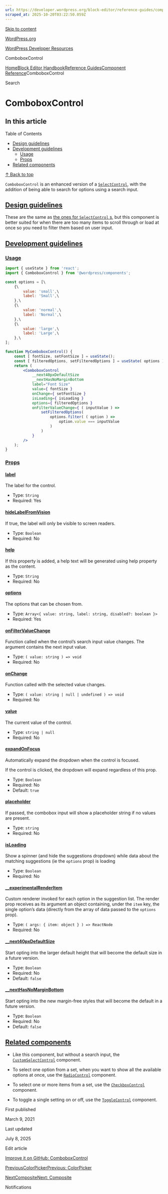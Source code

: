```yaml
---
url: https://developer.wordpress.org/block-editor/reference-guides/components/combobox-control
scraped_at: 2025-10-20T03:22:50.059Z
---
```


[Skip to content](https://developer.wordpress.org/block-editor/reference-guides/components/combobox-control/#wp--skip-link--target)

[WordPress.org](https://wordpress.org/)

[WordPress Developer Resources](https://developer.wordpress.org/)

ComboboxControl


[Home](https://developer.wordpress.org/)[Block Editor Handbook](https://developer.wordpress.org/block-editor/)[Reference Guides](https://developer.wordpress.org/block-editor/reference-guides/)[Component Reference](https://developer.wordpress.org/block-editor/reference-guides/components/)ComboboxControl

Search

# ComboboxControl

## In this article

Table of Contents

- [Design guidelines](https://developer.wordpress.org/block-editor/reference-guides/components/combobox-control/#design-guidelines)
- [Development guidelines](https://developer.wordpress.org/block-editor/reference-guides/components/combobox-control/#development-guidelines)
  - [Usage](https://developer.wordpress.org/block-editor/reference-guides/components/combobox-control/#usage)
  - [Props](https://developer.wordpress.org/block-editor/reference-guides/components/combobox-control/#props)
- [Related components](https://developer.wordpress.org/block-editor/reference-guides/components/combobox-control/#related-components)

[↑ Back to top](https://developer.wordpress.org/block-editor/reference-guides/components/combobox-control/#wp--skip-link--target)

`ComboboxControl` is an enhanced version of a [`SelectControl`](https://developer.wordpress.org/block-editor/reference-guide/components/select-control/), with the addition of being able to search for options using a search input.

## [Design guidelines](https://developer.wordpress.org/block-editor/reference-guides/components/combobox-control/\#design-guidelines)

These are the same as [the ones for `SelectControl` s](https://developer.wordpress.org/block-editor/reference-guide/components/select-control/#design-guidelines), but this component is better suited for when there are too many items to scroll through or load at once so you need to filter them based on user input.

## [Development guidelines](https://developer.wordpress.org/block-editor/reference-guides/components/combobox-control/\#development-guidelines)

### [Usage](https://developer.wordpress.org/block-editor/reference-guides/components/combobox-control/\#usage)

```jsx
import { useState } from 'react';
import { ComboboxControl } from '@wordpress/components';

const options = [\
    {\
        value: 'small',\
        label: 'Small',\
    },\
    {\
        value: 'normal',\
        label: 'Normal',\
    },\
    {\
        value: 'large',\
        label: 'Large',\
    },\
];

function MyComboboxControl() {
    const [ fontSize, setFontSize ] = useState();
    const [ filteredOptions, setFilteredOptions ] = useState( options );
    return (
        <ComboboxControl
            __next40pxDefaultSize
            __nextHasNoMarginBottom
            label="Font Size"
            value={ fontSize }
            onChange={ setFontSize }
            isLoading={ isLoading }
            options={ filteredOptions }
            onFilterValueChange={ ( inputValue ) =>
                setFilteredOptions(
                    options.filter( ( option ) =>
                        option.value === inputValue
                    )
                )
            }
        />
    );
}

```

### [Props](https://developer.wordpress.org/block-editor/reference-guides/components/combobox-control/\#props)

#### [label](https://developer.wordpress.org/block-editor/reference-guides/components/combobox-control/\#label)

The label for the control.

- Type: `String`
- Required: Yes

#### [hideLabelFromVision](https://developer.wordpress.org/block-editor/reference-guides/components/combobox-control/\#hidelabelfromvision)

If true, the label will only be visible to screen readers.

- Type: `Boolean`
- Required: No

#### [help](https://developer.wordpress.org/block-editor/reference-guides/components/combobox-control/\#help)

If this property is added, a help text will be generated using help property as the content.

- Type: `String`
- Required: No

#### [options](https://developer.wordpress.org/block-editor/reference-guides/components/combobox-control/\#options)

The options that can be chosen from.

- Type: `Array<{ value: string, label: string, disabled?: boolean }>`
- Required: Yes

#### [onFilterValueChange](https://developer.wordpress.org/block-editor/reference-guides/components/combobox-control/\#onfiltervaluechange)

Function called when the control’s search input value changes. The argument contains the next input value.

- Type: `( value: string ) => void`
- Required: No

#### [onChange](https://developer.wordpress.org/block-editor/reference-guides/components/combobox-control/\#onchange)

Function called with the selected value changes.

- Type: `( value: string | null | undefined ) => void`
- Required: No

#### [value](https://developer.wordpress.org/block-editor/reference-guides/components/combobox-control/\#value)

The current value of the control.

- Type: `string | null`
- Required: No

#### [expandOnFocus](https://developer.wordpress.org/block-editor/reference-guides/components/combobox-control/\#expandonfocus)

Automatically expand the dropdown when the control is focused.

If the control is clicked, the dropdown will expand regardless of this prop.

- Type: `Boolean`
- Required: No
- Default: `true`

#### [placeholder](https://developer.wordpress.org/block-editor/reference-guides/components/combobox-control/\#placeholder)

If passed, the combobox input will show a placeholder string if no values are present.

- Type: `string`
- Required: No

#### [isLoading](https://developer.wordpress.org/block-editor/reference-guides/components/combobox-control/\#isloading)

Show a spinner (and hide the suggestions dropdown) while data about the matching suggestions (ie the `options` prop) is loading

- Type: `Boolean`
- Required: No

#### [\_\_experimentalRenderItem](https://developer.wordpress.org/block-editor/reference-guides/components/combobox-control/\#__experimentalrenderitem)

Custom renderer invoked for each option in the suggestion list. The render prop receives as its argument an object containing, under the `item` key, the single option’s data (directly from the array of data passed to the `options` prop).

- Type: `( args: { item: object } ) => ReactNode`
- Required: No

#### [\_\_next40pxDefaultSize](https://developer.wordpress.org/block-editor/reference-guides/components/combobox-control/\#__next40pxdefaultsize)

Start opting into the larger default height that will become the default size in a future version.

- Type: `Boolean`
- Required: No
- Default: `false`

#### [\_\_nextHasNoMarginBottom](https://developer.wordpress.org/block-editor/reference-guides/components/combobox-control/\#__nexthasnomarginbottom)

Start opting into the new margin-free styles that will become the default in a future version.

- Type: `Boolean`
- Required: No
- Default: `false`

## [Related components](https://developer.wordpress.org/block-editor/reference-guides/components/combobox-control/\#related-components)

- Like this component, but without a search input, the [`CustomSelectControl`](https://developer.wordpress.org/block-editor/reference-guides/components/custom-select-control/) component.

- To select one option from a set, when you want to show all the available options at once, use the [`RadioControl`](https://developer.wordpress.org/block-editor/reference-guides/components/radio-control/) component.

- To select one or more items from a set, use the [`CheckboxControl`](https://developer.wordpress.org/block-editor/reference-guides/components/checkbox-control/) component.
- To toggle a single setting on or off, use the [`ToggleControl`](https://developer.wordpress.org/block-editor/reference-guides/components/toggle-control/) component.

First published

March 9, 2021

Last updated

July 8, 2025

Edit article

[Improve it on GitHub: ComboboxControl](https://github.com/WordPress/gutenberg/edit/trunk/packages/components/src/combobox-control/README.md)

[PreviousColorPickerPrevious: ColorPicker](https://developer.wordpress.org/block-editor/reference-guides/components/color-picker/)

[NextCompositeNext: Composite](https://developer.wordpress.org/block-editor/reference-guides/components/composite/)

Notifications